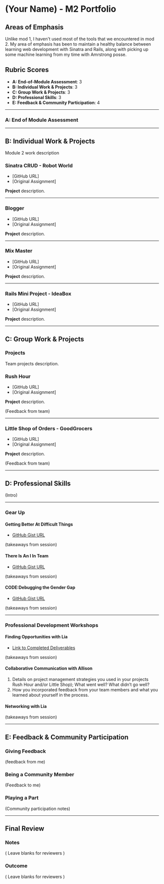 # (Your Name) - M2 Portfolio

## Areas of Emphasis

Unlike mod 1, I haven't used most of the tools that we encountered in mod 2. My area of emphasis has been to maintain a healthy balance between learning web development with Sinatra and Rails, along with picking up some machine learning from my time with Amrstrong posse. 

## Rubric Scores

* **A: End-of-Module Assessment**: 3
* **B: Individual Work & Projects**: 3
* **C: Group Work & Projects**: 3
* **D: Professional Skills**: 3
* **E: Feedback & Community Participation**: 4

---

### A: End of Module Assessment



---

## B: Individual Work & Projects

Module 2 work description

### Sinatra CRUD - Robot World

* [GitHub URL]
* [Original Assignment]

__Project__ description.

---

### Blogger

* [GitHub URL]
* [Original Assignment]

__Project__ description.

---

### Mix Master

* [GitHub URL]
* [Original Assignment]

__Project__ description.

---

### Rails Mini Project - IdeaBox

* [GitHub URL]
* [Original Assignment]

__Project__ description.

---

## C: Group Work & Projects

### Projects

Team projects description.

### Rush Hour

* [GitHub URL]
* [Original Assignment]

__Project__ description.

(Feedback from team)

---

### Little Shop of Orders - GoodGrocers

* [GitHub URL]
* [Original Assignment]

__Project__ description.

(Feedback from team)

---

## D: Professional Skills

(Intro)

---

### Gear Up
#### Getting Better At Difficult Things

* [GitHub Gist URL](https://github.com/turingschool/gear-up/blob/master/getting_better_at_difficult_things.markdown)

(takeaways from session)

#### There Is An I In Team

* [GitHub Gist URL](https://github.com/turingschool/gear-up/blob/master/there_is_an_i_in_team.markdown)

(takeaways from session)

#### CODE:Debugging the Gender Gap

* [GitHub Gist URL](https://github.com/turingschool/gear-up/blob/master/code_debugging_the_gender_gap.markdown)

(takeaways from session)

---

### Professional Development Workshops
#### Finding Opportunities with Lia

* [Link to Completed Deliverables]()

(takeaways from session)

#### Collaborative Communication with Allison

1. Details on project management strategies you used in your projects Rush Hour and/or Little Shop); What went well? What didn’t go well?
2. How you incorporated feedback from your team members and what you learned about yourself in the process.

#### Networking with Lia

(takeaways from session)

---

## E: Feedback & Community Participation

### Giving Feedback

(feedback from me)

### Being a Community Member

(Feedback to me)

### Playing a Part

(Community participation notes)

---

## Final Review

### Notes

( Leave blanks for reviewers )

### Outcome

( Leave blanks for reviewers )
